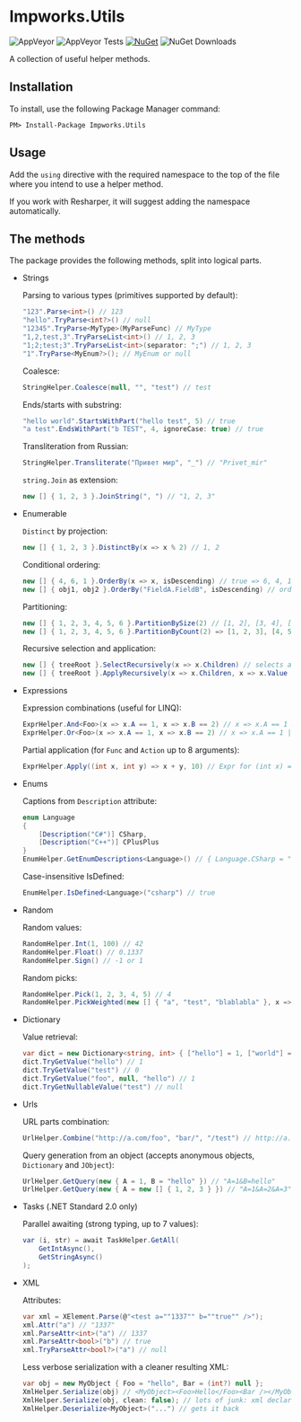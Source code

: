 # Impworks.Utils

![AppVeyor](https://img.shields.io/appveyor/ci/impworks/Utils.svg) ![AppVeyor Tests](https://img.shields.io/appveyor/tests/impworks/Utils.svg) [![NuGet](https://img.shields.io/nuget/v/Impworks.Utils.svg)](https://www.nuget.org/packages/Impworks.Utils/) ![NuGet Downloads](https://img.shields.io/nuget/dt/Impworks.Utils.svg)

A collection of useful helper methods.

## Installation

To install, use the following Package Manager command:

```
PM> Install-Package Impworks.Utils
```

## Usage

Add the `using` directive with the required namespace to the top of the file where you intend to use a helper method.

If you work with Resharper, it will suggest adding the namespace automatically.

## The methods

The package provides the following methods, split into logical parts.

  * Strings
  
      Parsing to various types (primitives supported by default):
      ```csharp
      "123".Parse<int>() // 123
      "hello".TryParse<int?>() // null
      "12345".TryParse<MyType>(MyParseFunc) // MyType
      "1,2,test,3".TryParseList<int>() // 1, 2, 3
      "1;2;test;3".TryParseList<int>(separator: ";") // 1, 2, 3
      "1".TryParse<MyEnum?>(); // MyEnum or null
      ```
      Coalesce:
      ```csharp
      StringHelper.Coalesce(null, "", "test") // test
      ```
      Ends/starts with substring:
      ```csharp
      "hello world".StartsWithPart("hello test", 5) // true
      "a test".EndsWithPart("b TEST", 4, ignoreCase: true) // true
      ```
      Transliteration from Russian:
      ```csharp
      StringHelper.Transliterate("Привет мир", "_") // "Privet_mir"
      ```
      `string.Join` as extension:
      ```csharp
      new [] { 1, 2, 3 }.JoinString(", ") // "1, 2, 3"
      ```

  * Enumerable

      `Distinct` by projection:
      ```csharp
      new [] { 1, 2, 3 }.DistinctBy(x => x % 2) // 1, 2
      ```
      Conditional ordering:
      ```csharp
      new [] { 4, 6, 1 }.OrderBy(x => x, isDescending) // true => 6, 4, 1, false => 1, 4, 6
      new [] { obj1, obj2 }.OrderBy("FieldA.FieldB", isDescending) // orders by field or path
      ```
      Partitioning:
      ```csharp
      new [] { 1, 2, 3, 4, 5, 6 }.PartitionBySize(2) // [1, 2], [3, 4], [5, 6]
      new [] { 1, 2, 3, 4, 5, 6 }.PartitionByCount(2) => [1, 2, 3], [4, 5, 6]
      ```
      Recursive selection and application:
      ```csharp
      new [] { treeRoot }.SelectRecursively(x => x.Children) // selects all children in a flat list
      new [] { treeRoot }.ApplyRecursively(x => x.Children, x => x.Value = 1) // sets Value = 1 on all children
      ```

  * Expressions

      Expression combinations (useful for LINQ):
      ```csharp
      ExprHelper.And<Foo>(x => x.A == 1, x => x.B == 2) // x => x.A == 1 && x.B == 2
      ExprHelper.Or<Foo>(x => x.A == 1, x => x.B == 2) // x => x.A == 1 || x.B == 2
      ```
      Partial application (for `Func` and `Action` up to 8 arguments):
      ```csharp
      ExprHelper.Apply((int x, int y) => x + y, 10) // Expr for (int x) => x + 10
      ```

  * Enums

      Captions from `Description` attribute:
      ```csharp
      enum Language
      {
          [Description("C#")] CSharp,
          [Description("C++")] CPlusPlus
      }
      EnumHelper.GetEnumDescriptions<Language>() // { Language.CSharp = "C#", Language.CPlusPlus = "C++" }
      ```
      Case-insensitive IsDefined:
      ```csharp
      EnumHelper.IsDefined<Language>("csharp") // true
      ```

  * Random

      Random values:
      ```csharp
      RandomHelper.Int(1, 100) // 42
      RandomHelper.Float() // 0.1337
      RandomHelper.Sign() // -1 or 1
      ```
      Random picks:
      ```csharp
      RandomHelper.Pick(1, 2, 3, 4, 5) // 4
      RandomHelper.PickWeighted(new [] { "a", "test", "blablabla" }, x => x.Length) // "blablabla"
      ```

  * Dictionary

      Value retrieval:
      ```csharp
      var dict = new Dictionary<string, int> { ["hello"] = 1, ["world"] = 2 };
      dict.TryGetValue("hello") // 1
      dict.TryGetValue("test") // 0
      dict.TryGetValue("foo", null, "hello") // 1
      dict.TryGetNullableValue("test") // null
      ```

  * Urls

      URL parts combination:
      ```csharp
      UrlHelper.Combine("http://a.com/foo", "bar/", "/test") // http://a.com/foo/bar/test
      ```
      Query generation from an object (accepts anonymous objects, `Dictionary` and `JObject`):
      ```csharp
      UrlHelper.GetQuery(new { A = 1, B = "hello" }) // "A=1&B=hello"
      UrlHelper.GetQuery(new { A = new [] { 1, 2, 3 } }) // "A=1&A=2&A=3"
      ```

  * Tasks (.NET Standard 2.0 only)

      Parallel awaiting (strong typing, up to 7 values):
      ```csharp
      var (i, str) = await TaskHelper.GetAll(
          GetIntAsync(),
          GetStringAsync()
      );
      ```

  * XML

      Attributes:
      ```csharp
      var xml = XElement.Parse(@"<test a=""1337"" b=""true"" />");
      xml.Attr("a") // "1337"
      xml.ParseAttr<int>("a") // 1337
      xml.ParseAttr<bool>("b") // true
      xml.TryParseAttr<bool?>("a") // null
      ```
      Less verbose serialization with a cleaner resulting XML:
      ```csharp
      var obj = new MyObject { Foo = "hello", Bar = (int?) null };
      XmlHelper.Serialize(obj) // <MyObject><Foo>Hello</Foo><Bar /></MyObject>
      XmlHelper.Serialize(obj, clean: false); // lots of junk: xml declaration, namespaces, nil's
      XmlHelper.Deserialize<MyObject>("...") // gets it back
       ```